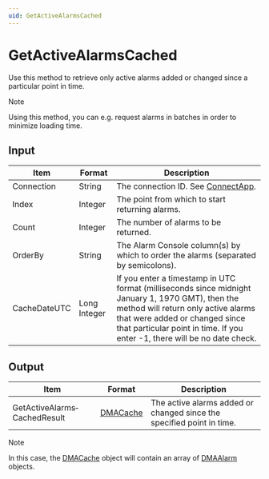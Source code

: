 ```yaml
---
uid: GetActiveAlarmsCached
---
```


# GetActiveAlarmsCached

Use this method to retrieve only active alarms added or changed since a particular point in time.

> [!NOTE]
> Using this method, you can e.g. request alarms in batches in order to minimize loading time.

## Input

| Item | Format | Description |
|--|--|--|
| Connection | String | The connection ID. See [ConnectApp](xref:ConnectApp). |
| Index | Integer | The point from which to start returning alarms. |
| Count | Integer | The number of alarms to be returned. |
| OrderBy | String | The Alarm Console column(s) by which to order the alarms (separated by semicolons). |
| CacheDateUTC | Long Integer | If you enter a timestamp in UTC format (milliseconds since midnight January 1, 1970 GMT), then the method will return only active alarms that were added or changed since that particular point in time. If you enter -1, there will be no date check. |

## Output

| Item | Format | Description |
|--|--|--|
| GetActiveAlarms­CachedResult | [DMACache](xref:DMACache) | The active alarms added or changed since the specified point in time. |

> [!NOTE]
> In this case, the [DMACache](xref:DMACache) object will contain an array of [DMAAlarm](xref:DMAAlarm) objects.

